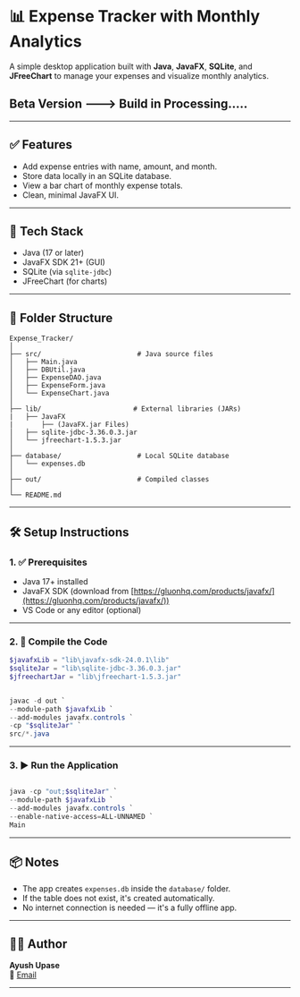 # 📊 Expense Tracker with Monthly Analytics

A simple desktop application built with **Java**, **JavaFX**, **SQLite**, and **JFreeChart** to manage your expenses and visualize monthly analytics.

## Beta Version ---> Build in Processing.....

---

## ✅ Features

- Add expense entries with name, amount, and month.
- Store data locally in an SQLite database.
- View a bar chart of monthly expense totals.
- Clean, minimal JavaFX UI.

---

## 🧱 Tech Stack

- Java (17 or later)
- JavaFX SDK 21+ (GUI)
- SQLite (via `sqlite-jdbc`)
- JFreeChart (for charts)

---

## 📁 Folder Structure

```
Expense_Tracker/
│
├── src/                        # Java source files
│   ├── Main.java
│   ├── DBUtil.java
│   ├── ExpenseDAO.java
│   ├── ExpenseForm.java
│   └── ExpenseChart.java
│
├── lib/                       # External libraries (JARs)
|   ├── JavaFX
|       ├── (JavaFX.jar Files)         
│   ├── sqlite-jdbc-3.36.0.3.jar
│   └── jfreechart-1.5.3.jar
│
├── database/                   # Local SQLite database
│   └── expenses.db
│
├── out/                        # Compiled classes
│
└── README.md
```

---

## 🛠️ Setup Instructions

### 1. ✅ Prerequisites

- Java 17+ installed
- JavaFX SDK (download from [https://gluonhq.com/products/javafx/](https://gluonhq.com/products/javafx/))
- VS Code or any editor (optional)

---

### 2. 🔧 Compile the Code

```powershell
$javafxLib = "lib\javafx-sdk-24.0.1\lib"
$sqliteJar = "lib\sqlite-jdbc-3.36.0.3.jar"
$jfreechartJar = "lib\jfreechart-1.5.3.jar"


javac -d out `
--module-path $javafxLib `
--add-modules javafx.controls `
-cp "$sqliteJar" `
src/*.java
```

---

### 3. ▶️ Run the Application

```powershell

java -cp "out;$sqliteJar" `
--module-path $javafxLib `
--add-modules javafx.controls `
--enable-native-access=ALL-UNNAMED `
Main
```

---

## 📦 Notes

- The app creates `expenses.db` inside the `database/` folder.
- If the table does not exist, it's created automatically.
- No internet connection is needed — it's a fully offline app.

---

## 🧑‍💻 Author

**Ayush Upase**  
📧 [Email](mailto:ayushupase369@gmail.com)

---
